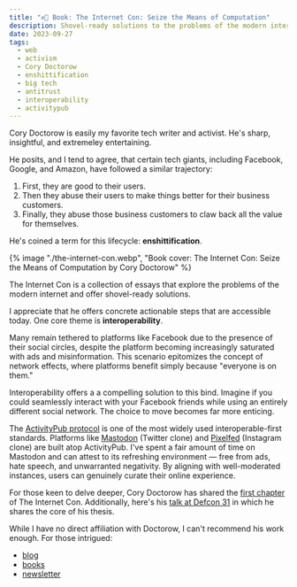 ```yaml
---
title: "✊📖 Book: The Internet Con: Seize the Means of Computation"
description: Shovel-ready solutions to the problems of the modern internet
date: 2023-09-27
tags:
  - web
  - activism
  - Cory Doctorow
  - enshittification
  - big tech
  - antitrust
  - interoperability
  - activitypub
---
```


Cory Doctorow is easily my favorite tech writer and activist. He's sharp, insightful, and extremeley entertaining.

He posits, and I tend to agree, that certain tech giants, including Facebook, Google, and Amazon, have followed a similar trajectory:

1. First, they are good to their users.
1. Then they abuse their users to make things better for their business customers.
1. Finally, they abuse those business customers to claw back all the value for themselves.

He's coined a term for this lifecycle: **enshittification**. 

{% image "./the-internet-con.webp", "Book cover: The Internet Con: Seize the Means of Computation by Cory Doctorow" %}

The Internet Con is a collection of essays that explore the problems of the modern internet and offer shovel-ready solutions.

I appreciate that he offers concrete actionable steps that are accessible today. One core theme is **interoperability**.

Many remain tethered to platforms like Facebook due to the presence of their social circles, despite the platform becoming increasingly saturated with ads and misinformation. This scenario epitomizes the concept of network effects, where platforms benefit simply because "everyone is on them."

Interoperability offers a a compelling solution to this bind. Imagine if you could seamlessly interact with your Facebook friends while using an entirely different social network. The choice to move becomes far more enticing.

The [ActivityPub protocol](https://en.wikipedia.org/wiki/ActivityPub) is one of the most widely used interoperable-first standards. Platforms like [Mastodon](https://joinmastodon.org/) (Twitter clone) and [Pixelfed](https://pixelfed.org/) (Instagram clone) are built atop ActivityPub. I've spent a fair amount of time on Mastodon and can attest to its refreshing environment — free from ads, hate speech, and unwarranted negativity. By aligning with well-moderated instances, users can genuinely curate their online experience.

For those keen to delve deeper, Cory Doctorow has shared the [first chapter](https://craphound.com/internetcon/2023/08/01/the-internet-con-how-to-seize-the-means-of-computation-audiobook-outtake/) of The Internet Con. Additionally, here's his [talk at Defcon 31](https://youtu.be/rimtaSgGz_4?si=t9zr5cJvIOG7sLIK) in which he shares the core of his thesis.

While I have no direct affiliation with Doctorow, I can't recommend his work enough. For those intrigued:
* [blog](https://pluralistic.net/)
* [books](https://craphound.com/)
* [newsletter](https://pluralistic.net/plura-list/) 
